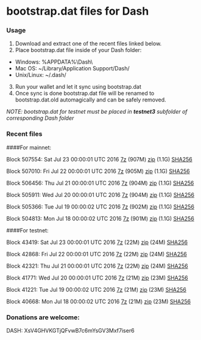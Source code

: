 # bootstrap.dat files for Dash

### Usage

1. Download and extract one of the recent files linked below.
2. Place bootstrap.dat file inside of your Dash folder:
 - Windows: %APPDATA%\Dash\
 - Mac OS: ~/Library/Application Support/Dash/
 - Unix/Linux: ~/.dash/
3. Run your wallet and let it sync using bootstrap.dat
4. Once sync is done bootstrap.dat file will be renamed to bootstrap.dat.old automagically and can be safely removed.

_NOTE: bootstrap.dat for testnet must be placed in **testnet3** subfolder of corresponding Dash folder_

### Recent files

####For mainnet:

Block 507554: Sat Jul 23 00:00:01 UTC 2016 [7z](https://transfer.sh/t7mDb/bootstrap.dat.20160723.7z) (907M) [zip](https://transfer.sh/YwjSH/bootstrap.dat.20160723.zip) (1.1G) [SHA256](https://transfer.sh/QaMPm/sha256.txt)

Block 507010: Fri Jul 22 00:00:01 UTC 2016 [7z](https://transfer.sh/kmp3Q/bootstrap.dat.20160722.7z) (905M) [zip](https://transfer.sh/VxhPy/bootstrap.dat.20160722.zip) (1.1G) [SHA256](https://transfer.sh/cSeDc/sha256.txt)

Block 506456: Thu Jul 21 00:00:01 UTC 2016 [7z](https://transfer.sh/Xpi3/bootstrap.dat.20160721.7z) (904M) [zip](https://transfer.sh/SLXiv/bootstrap.dat.20160721.zip) (1.1G) [SHA256](https://transfer.sh/bZD7j/sha256.txt)

Block 505911: Wed Jul 20 00:00:01 UTC 2016 [7z](https://transfer.sh/jtsBO/bootstrap.dat.20160720.7z) (904M) [zip](https://transfer.sh/DyR90/bootstrap.dat.20160720.zip) (1.1G) [SHA256](https://transfer.sh/Ivos5/sha256.txt)

Block 505366: Tue Jul 19 00:00:02 UTC 2016 [7z](https://transfer.sh/IpyQo/bootstrap.dat.20160719.7z) (902M) [zip](https://transfer.sh/LVw9Z/bootstrap.dat.20160719.zip) (1.1G) [SHA256](https://transfer.sh/cd8Gi/sha256.txt)

Block 504813: Mon Jul 18 00:00:02 UTC 2016 [7z](https://transfer.sh/G6GTj/bootstrap.dat.20160718.7z) (901M) [zip](https://transfer.sh/146ehw/bootstrap.dat.20160718.zip) (1.1G) [SHA256](https://transfer.sh/S3GlI/sha256.txt)

####For testnet:

Block 43419: Sat Jul 23 00:00:01 UTC 2016 [7z](https://transfer.sh/rP4ll/bootstrap.dat.20160723.7z) (22M) [zip](https://transfer.sh/TkavF/bootstrap.dat.20160723.zip) (24M) [SHA256](https://transfer.sh/VXzKh/sha256.txt)

Block 42868: Fri Jul 22 00:00:01 UTC 2016 [7z](https://transfer.sh/etHIM/bootstrap.dat.20160722.7z) (22M) [zip](https://transfer.sh/65Ena/bootstrap.dat.20160722.zip) (24M) [SHA256](https://transfer.sh/HECPY/sha256.txt)

Block 42321: Thu Jul 21 00:00:01 UTC 2016 [7z](https://transfer.sh/NWW9r/bootstrap.dat.20160721.7z) (22M) [zip](https://transfer.sh/T16bG/bootstrap.dat.20160721.zip) (24M) [SHA256](https://transfer.sh/cLvD3/sha256.txt)

Block 41771: Wed Jul 20 00:00:01 UTC 2016 [7z](https://transfer.sh/13gCma/bootstrap.dat.20160720.7z) (21M) [zip](https://transfer.sh/14Yob4/bootstrap.dat.20160720.zip) (23M) [SHA256](https://transfer.sh/Uiet5/sha256.txt)

Block 41221: Tue Jul 19 00:00:02 UTC 2016 [7z](https://transfer.sh/fBqjq/bootstrap.dat.20160719.7z) (21M) [zip](https://transfer.sh/lYAw0/bootstrap.dat.20160719.zip) (23M) [SHA256](https://transfer.sh/sf9bM/sha256.txt)

Block 40668: Mon Jul 18 00:00:02 UTC 2016 [7z](https://transfer.sh/MuKUI/bootstrap.dat.20160718.7z) (21M) [zip](https://transfer.sh/y8myU/bootstrap.dat.20160718.zip) (23M) [SHA256](https://transfer.sh/dlCRX/sha256.txt)

### Donations are welcome:

DASH: XsV4GHVKGTjQFvwB7c6mYsGV3Mxf7iser6
